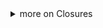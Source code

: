 <details>
<summary>more on Closures </summary>
<code>function greeting(name) {
    const text = "Hello, " + name;
    return function() {
        console.log(text);
    }
}
const greetingVivek = greeting("Vivek");
greetingVivek(); // output: "Hello, Vivek"
console.log(text) // ReferenceError: text is not defined</code>
<br>
<details><summary>Text: </summary>
> The function definition is the same. What is different is that the function creates a variable text, which is accessed by the inner anonymous function. In the end, we return the anonymous function.

> In this example, the inner anonymous function uses a variable outside of its scope. Nothing unusual here because the access is granted by the scoping rules in JavaScript. What we're interested in is the fact that this variable can be used even after we ran the outer function greeting(), but not accessed directly (via calling console.log).

> The inner function maintains the reference to its lexical environment, and our variable exists within it. For that reason, when we call greeting("Vivek"), our variable text is still available to use, and it passes "Hello, Vivek" to console.log. That is closure, the inner function "encloses" the data in its environment and has access to it even after that data isn't available within that scope. Notice that we can't access the variable directly. It means that the variable is private to our inner function, and we can only access this variable through it.
</details>



Qn1: "What we're interested in is the fact that this variable can be used even after we ran the outer function greeting(), but not accessed directly (via calling console.log)." and " That is closure, the inner function "encloses" the data in its environment and has access to it even after that data isn't available within that scope. " 

ChatGPT


>    Variable used even after running the outer function:

    In the given code, when you call const greetingVivek = greeting("Vivek");, the greeting function is executed. Inside the greeting function, a variable text is created and assigned the value "Hello, Vivek". Then, the function returns another function (an inner anonymous function). This inner function, when assigned to greetingVivek, still retains access to the text variable, even though the outer greeting function has finished executing.

    However, you cannot directly access the text variable outside of the greeting function, like when you try console.log(text). This is because the text variable is local to the greeting function's scope. It's not directly accessible outside of that scope. Despite this, the inner function has a reference to the environment in which it was created, and it keeps that reference even after the outer function has completed. This behavior is known as closure.

>    Closure and Enclosing Data:

    The concept of closure is when a function "closes over" or "encloses" its lexical scope, meaning it retains access to the variables in that scope even after the outer function has finished executing. In the example, the inner function (the one returned by greeting) is a closure because it retains access to the text variable, even though greeting has completed.

    So, when greetingVivek() is called, the inner function still has access to the text variable within its scope, and it can use that variable to log "Hello, Vivek" to the console. The inner function "encloses" or "captures" the text variable and can refer to it even though the greeting function has finished its execution, and text is not directly accessible in the global scope.

> In summary, closure in JavaScript allows inner functions to retain access to the variables of their outer functions, even after the outer functions have completed execution. This can be a powerful feature, enabling the creation of private variables and the preservation of data across different stages of a program's execution.

</details>
